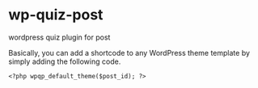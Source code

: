 # wp-quiz-post
wordpress quiz plugin for post


Basically, you can add a shortcode to any WordPress theme template by simply adding the following code.

 
```<?php wpqp_default_theme($post_id); ?>```
